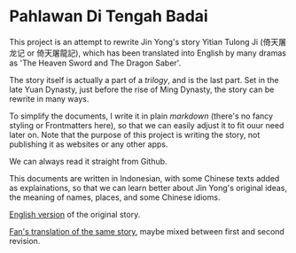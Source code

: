 # Pahlawan Di Tengah Badai

This project is an attempt to rewrite Jin Yong's story Yitian Tulong Ji (倚天屠龙记 or 倚天屠龍記), 
which has been translated into English by many dramas as 'The Heaven Sword and The Dragon Saber'.

The story itself is actually a part of a _trilogy_, and is the last part. Set in the late Yuan Dynasty,
just before the rise of Ming Dynasty, the story can be rewrite in many ways.

To simplify the documents, I write it in plain _markdown_ (there's no fancy styling or Frontmatters here), 
so that we can easily adjust it to fit ouur need later on. Note that the purpose of this project is 
writing the story, not publishing it as websites or any other apps.

We can always read it straight from Github.

This documents are written in Indonesian, with some Chinese texts added as explainations, so that we can learn
better about Jin Yong's original ideas, the meaning of names, places, and some Chinese idioms. 

[English version](https://wuxiasociety.com/the-heaven-sword-and-the-dragon-saber/) of the original story.

[Fan's translation of the same story](https://foxswuxia.wordpress.com/condor-trilogy-heaven-sword-dragon-saber/), 
maybe mixed between first and second revision.

